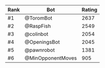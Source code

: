 Rank|Bot|Rating
---|---|---
#1|@ToromBot|2637
#2|@RaspFish|2549
#3|@colinbot|2054
#4|@OpeningsBot|2045
#5|@pawnrobot|1381
#6|@MinOpponentMoves|905
